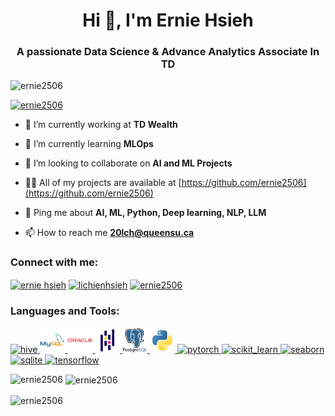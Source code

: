 <h1 align="center">Hi 👋, I'm Ernie Hsieh</h1>
<h3 align="center">A passionate Data Science & Advance Analytics Associate In TD</h3>

<p align="left"> <img src="https://komarev.com/ghpvc/?username=ernie2506&label=Profile%20views&color=0e75b6&style=flat" alt="ernie2506" /> </p>

<p align="left"> <a href="https://github.com/ryo-ma/github-profile-trophy"><img src="https://github-profile-trophy.vercel.app/?username=ernie2506" alt="ernie2506" /></a> </p>

- 🔭 I’m currently working at **TD Wealth**

- 🌱 I’m currently learning **MLOps**

- 👯 I’m looking to collaborate on **AI and ML Projects**

- 👨‍💻 All of my projects are available at [https://github.com/ernie2506](https://github.com/ernie2506)

- 💬 Ping me about **AI, ML, Python, Deep learning, NLP, LLM**

- 📫 How to reach me **20lch@queensu.ca**

<h3 align="left">Connect with me:</h3>
<p align="left">
<a href="https://linkedin.com/in/ernie hsieh" target="blank"><img align="center" src="https://raw.githubusercontent.com/rahuldkjain/github-profile-readme-generator/master/src/images/icons/Social/linked-in-alt.svg" alt="ernie hsieh" height="30" width="40" /></a>
<a href="https://kaggle.com/lichienhsieh" target="blank"><img align="center" src="https://raw.githubusercontent.com/rahuldkjain/github-profile-readme-generator/master/src/images/icons/Social/kaggle.svg" alt="lichienhsieh" height="30" width="40" /></a>
<a href="https://www.leetcode.com/ernie2506" target="blank"><img align="center" src="https://raw.githubusercontent.com/rahuldkjain/github-profile-readme-generator/master/src/images/icons/Social/leet-code.svg" alt="ernie2506" height="30" width="40" /></a>
</p>

<h3 align="left">Languages and Tools:</h3>
<p align="left"> <a href="https://hive.apache.org/" target="_blank" rel="noreferrer"> <img src="https://www.vectorlogo.zone/logos/apache_hive/apache_hive-icon.svg" alt="hive" width="40" height="40"/> </a> <a href="https://www.mysql.com/" target="_blank" rel="noreferrer"> <img src="https://raw.githubusercontent.com/devicons/devicon/master/icons/mysql/mysql-original-wordmark.svg" alt="mysql" width="40" height="40"/> </a> <a href="https://www.oracle.com/" target="_blank" rel="noreferrer"> <img src="https://raw.githubusercontent.com/devicons/devicon/master/icons/oracle/oracle-original.svg" alt="oracle" width="40" height="40"/> </a> <a href="https://pandas.pydata.org/" target="_blank" rel="noreferrer"> <img src="https://raw.githubusercontent.com/devicons/devicon/2ae2a900d2f041da66e950e4d48052658d850630/icons/pandas/pandas-original.svg" alt="pandas" width="40" height="40"/> </a> <a href="https://www.postgresql.org" target="_blank" rel="noreferrer"> <img src="https://raw.githubusercontent.com/devicons/devicon/master/icons/postgresql/postgresql-original-wordmark.svg" alt="postgresql" width="40" height="40"/> </a> <a href="https://www.python.org" target="_blank" rel="noreferrer"> <img src="https://raw.githubusercontent.com/devicons/devicon/master/icons/python/python-original.svg" alt="python" width="40" height="40"/> </a> <a href="https://pytorch.org/" target="_blank" rel="noreferrer"> <img src="https://www.vectorlogo.zone/logos/pytorch/pytorch-icon.svg" alt="pytorch" width="40" height="40"/> </a> <a href="https://scikit-learn.org/" target="_blank" rel="noreferrer"> <img src="https://upload.wikimedia.org/wikipedia/commons/0/05/Scikit_learn_logo_small.svg" alt="scikit_learn" width="40" height="40"/> </a> <a href="https://seaborn.pydata.org/" target="_blank" rel="noreferrer"> <img src="https://seaborn.pydata.org/_images/logo-mark-lightbg.svg" alt="seaborn" width="40" height="40"/> </a> <a href="https://www.sqlite.org/" target="_blank" rel="noreferrer"> <img src="https://www.vectorlogo.zone/logos/sqlite/sqlite-icon.svg" alt="sqlite" width="40" height="40"/> </a> <a href="https://www.tensorflow.org" target="_blank" rel="noreferrer"> <img src="https://www.vectorlogo.zone/logos/tensorflow/tensorflow-icon.svg" alt="tensorflow" width="40" height="40"/> </a> </p>

<p><img align="left" src="https://github-readme-stats.vercel.app/api/top-langs?username=ernie2506&show_icons=true&locale=en&layout=compact" alt="ernie2506" /></p>

<p>&nbsp;<img align="center" src="https://github-readme-stats.vercel.app/api?username=ernie2506&show_icons=true&locale=en" alt="ernie2506" /></p>

<p><img align="center" src="https://github-readme-streak-stats.herokuapp.com/?user=ernie2506&" alt="ernie2506" /></p>

